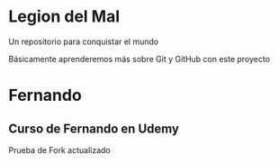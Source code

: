 # Legion del Mal
Un repositorio para conquistar el mundo

Básicamente aprenderemos más sobre Git y GitHub con este proyecto


# Fernando


## Curso de Fernando en Udemy

Prueba de Fork actualizado
